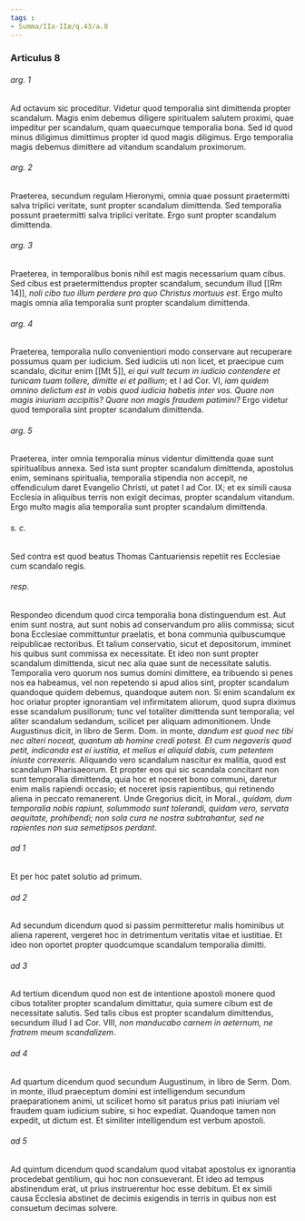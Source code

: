 ```yaml
---
tags : 
- Summa/IIa-IIæ/q.43/a.8
---
```


### Articulus 8

###### arg. 1
Ad octavum sic proceditur. Videtur quod temporalia sint dimittenda propter scandalum. Magis enim debemus diligere spiritualem salutem proximi, quae impeditur per scandalum, quam quaecumque temporalia bona. Sed id quod minus diligimus dimittimus propter id quod magis diligimus. Ergo temporalia magis debemus dimittere ad vitandum scandalum proximorum.

###### arg. 2
Praeterea, secundum regulam Hieronymi, omnia quae possunt praetermitti salva triplici veritate, sunt propter scandalum dimittenda. Sed temporalia possunt praetermitti salva triplici veritate. Ergo sunt propter scandalum dimittenda.

###### arg. 3
Praeterea, in temporalibus bonis nihil est magis necessarium quam cibus. Sed cibus est praetermittendus propter scandalum, secundum illud [[Rm 14]], *noli cibo tuo illum perdere pro quo Christus mortuus est*. Ergo multo magis omnia alia temporalia sunt propter scandalum dimittenda.

###### arg. 4
Praeterea, temporalia nullo convenientiori modo conservare aut recuperare possumus quam per iudicium. Sed iudiciis uti non licet, et praecipue cum scandalo, dicitur enim [[Mt 5]], *ei qui vult tecum in iudicio contendere et tunicam tuam tollere, dimitte ei et pallium*; et I ad Cor. VI, *iam quidem omnino delictum est in vobis quod iudicia habetis inter vos. Quare non magis iniuriam accipitis? Quare non magis fraudem patimini?* Ergo videtur quod temporalia sint propter scandalum dimittenda.

###### arg. 5
Praeterea, inter omnia temporalia minus videntur dimittenda quae sunt spiritualibus annexa. Sed ista sunt propter scandalum dimittenda, apostolus enim, seminans spiritualia, temporalia stipendia non accepit, ne offendiculum daret Evangelio Christi, ut patet I ad Cor. IX; et ex simili causa Ecclesia in aliquibus terris non exigit decimas, propter scandalum vitandum. Ergo multo magis alia temporalia sunt propter scandalum dimittenda.

###### s. c.
Sed contra est quod beatus Thomas Cantuariensis repetiit res Ecclesiae cum scandalo regis.

###### resp.
Respondeo dicendum quod circa temporalia bona distinguendum est. Aut enim sunt nostra, aut sunt nobis ad conservandum pro aliis commissa; sicut bona Ecclesiae committuntur praelatis, et bona communia quibuscumque reipublicae rectoribus. Et talium conservatio, sicut et depositorum, imminet his quibus sunt commissa ex necessitate. Et ideo non sunt propter scandalum dimittenda, sicut nec alia quae sunt de necessitate salutis. Temporalia vero quorum nos sumus domini dimittere, ea tribuendo si penes nos ea habeamus, vel non repetendo si apud alios sint, propter scandalum quandoque quidem debemus, quandoque autem non. Si enim scandalum ex hoc oriatur propter ignorantiam vel infirmitatem aliorum, quod supra diximus esse scandalum pusillorum; tunc vel totaliter dimittenda sunt temporalia; vel aliter scandalum sedandum, scilicet per aliquam admonitionem. Unde Augustinus dicit, in libro de Serm. Dom. in monte, *dandum est quod nec tibi nec alteri noceat, quantum ab homine credi potest. Et cum negaveris quod petit, indicanda est ei iustitia, et melius ei aliquid dabis, cum petentem iniuste correxeris*. Aliquando vero scandalum nascitur ex malitia, quod est scandalum Pharisaeorum. Et propter eos qui sic scandala concitant non sunt temporalia dimittenda, quia hoc et noceret bono communi, daretur enim malis rapiendi occasio; et noceret ipsis rapientibus, qui retinendo aliena in peccato remanerent. Unde Gregorius dicit, in Moral., *quidam, dum temporalia nobis rapiunt, solummodo sunt tolerandi, quidam vero, servata aequitate, prohibendi; non sola cura ne nostra subtrahantur, sed ne rapientes non sua semetipsos perdant*.

###### ad 1
Et per hoc patet solutio ad primum.

###### ad 2
Ad secundum dicendum quod si passim permitteretur malis hominibus ut aliena raperent, vergeret hoc in detrimentum veritatis vitae et iustitiae. Et ideo non oportet propter quodcumque scandalum temporalia dimitti.

###### ad 3
Ad tertium dicendum quod non est de intentione apostoli monere quod cibus totaliter propter scandalum dimittatur, quia sumere cibum est de necessitate salutis. Sed talis cibus est propter scandalum dimittendus, secundum illud I ad Cor. VIII, *non manducabo carnem in aeternum, ne fratrem meum scandalizem*.

###### ad 4
Ad quartum dicendum quod secundum Augustinum, in libro de Serm. Dom. in monte, illud praeceptum domini est intelligendum secundum praeparationem animi, ut scilicet homo sit paratus prius pati iniuriam vel fraudem quam iudicium subire, si hoc expediat. Quandoque tamen non expedit, ut dictum est. Et similiter intelligendum est verbum apostoli.

###### ad 5
Ad quintum dicendum quod scandalum quod vitabat apostolus ex ignorantia procedebat gentilium, qui hoc non consueverant. Et ideo ad tempus abstinendum erat, ut prius instruerentur hoc esse debitum. Et ex simili causa Ecclesia abstinet de decimis exigendis in terris in quibus non est consuetum decimas solvere.

